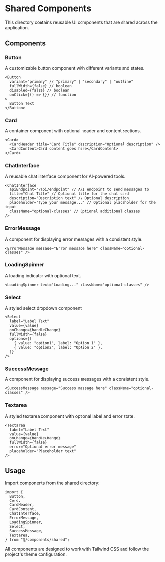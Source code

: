 # Shared Components

This directory contains reusable UI components that are shared across the application.

## Components

### Button

A customizable button component with different variants and states.

```tsx
<Button
  variant="primary" // "primary" | "secondary" | "outline"
  fullWidth={false} // boolean
  disabled={false} // boolean
  onClick={() => {}} // function
>
  Button Text
</Button>
```

### Card

A container component with optional header and content sections.

```tsx
<Card>
  <CardHeader title="Card Title" description="Optional description" />
  <CardContent>Card content goes here</CardContent>
</Card>
```

### ChatInterface

A reusable chat interface component for AI-powered tools.

```tsx
<ChatInterface
  apiEndpoint="/api/endpoint" // API endpoint to send messages to
  title="Chat Title" // Optional title for the chat card
  description="Description text" // Optional description
  placeholder="Type your message..." // Optional placeholder for the input
  className="optional-classes" // Optional additional classes
/>
```

### ErrorMessage

A component for displaying error messages with a consistent style.

```tsx
<ErrorMessage message="Error message here" className="optional-classes" />
```

### LoadingSpinner

A loading indicator with optional text.

```tsx
<LoadingSpinner text="Loading..." className="optional-classes" />
```

### Select

A styled select dropdown component.

```tsx
<Select
  label="Label Text"
  value={value}
  onChange={handleChange}
  fullWidth={false}
  options={[
    { value: "option1", label: "Option 1" },
    { value: "option2", label: "Option 2" },
  ]}
/>
```

### SuccessMessage

A component for displaying success messages with a consistent style.

```tsx
<SuccessMessage message="Success message here" className="optional-classes" />
```

### Textarea

A styled textarea component with optional label and error state.

```tsx
<Textarea
  label="Label Text"
  value={value}
  onChange={handleChange}
  fullWidth={false}
  error="Optional error message"
  placeholder="Placeholder text"
/>
```

## Usage

Import components from the shared directory:

```tsx
import {
  Button,
  Card,
  CardHeader,
  CardContent,
  ChatInterface,
  ErrorMessage,
  LoadingSpinner,
  Select,
  SuccessMessage,
  Textarea,
} from "@/components/shared";
```

All components are designed to work with Tailwind CSS and follow the project's theme configuration.
